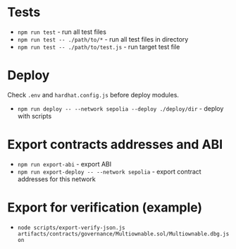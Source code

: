 # Tests

- `npm run test` - run all test files
- `npm run test -- ./path/to/*` - run all test files in directory
- `npm run test -- ./path/to/test.js` - run target test file

# Deploy

Check `.env` and `hardhat.config.js` before deploy modules.

- `npm run deploy -- --network sepolia --deploy ./deploy/dir` - deploy with scripts

# Export contracts addresses and ABI

- `npm run export-abi` - export ABI
- `npm run export-deploy -- --network sepolia` - export contract addresses for this network

# Export for verification (example)

- `node scripts/export-verify-json.js artifacts/contracts/governance/Multiownable.sol/Multiownable.dbg.json`